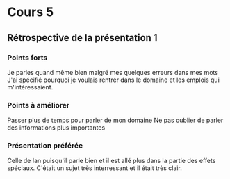 # Cours 5
## Rétrospective de la présentation 1

### Points forts
Je parles quand même bien malgré mes quelques erreurs dans mes mots
J'ai spécifié pourquoi je voulais rentrer dans le domaine et les emplois qui m'intéressaient. 

### Points à améliorer
Passer plus de temps pour parler de mon domaine
Ne pas oublier de parler des informations plus importantes

### Présentation préférée
Celle de Ian puisqu'il parle bien et il est allé plus dans la partie des effets spéciaux. C'était un sujet très interressant et il était très clair. 
